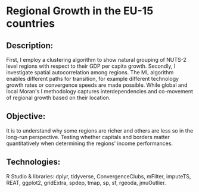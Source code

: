 # Regional Growth in the EU-15 countries

## Description: 

First, I employ a clustering algorithm to show natural grouping of NUTS-2 level regions with respect to their GDP per capita growth. 
Secondly, I investigate spatial autocorrelation among regions. The ML algorithm enables different paths for transition, for example different technology 
growth rates or convergence speeds are made possible. While global and local Moran's I methodology captures interdependencies and co-movement of regional 
growth based on their location. 

## Objective: 

It is to understand why some regions are richer and others are less so in the long-run perspective. Testing whether capitals and borders matter 
quantitatively when determining the regions' income performances.

## Technologies: 
R Studio & libraries:
dplyr,
tidyverse,
ConvergenceClubs,
mFilter,
imputeTS,
REAT,
ggplot2,
gridExtra,
spdep,
tmap,
sp,
sf,
rgeoda,
jmuOutlier.
  
 
